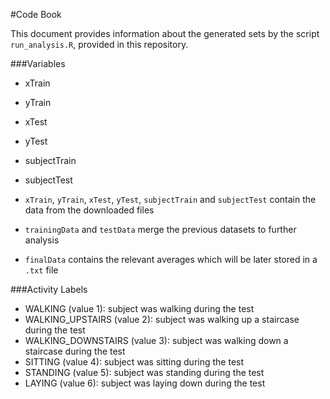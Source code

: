 #Code Book

This document provides information about the generated sets by the script `run_analysis.R`, provided in this repository.

###Variables
+ xTrain
+ yTrain
+ xTest
+ yTest
+ subjectTrain
+ subjectTest
 

+ `xTrain`, `yTrain`, `xTest`, `yTest`, `subjectTrain` and `subjectTest` contain the data from the downloaded files
+ `trainingData` and `testData` merge the previous datasets to further analysis
+ `finalData` contains the relevant averages which will be later stored in a `.txt` file


###Activity Labels

+ WALKING (value 1): subject was walking during the test
+ WALKING_UPSTAIRS (value 2): subject was walking up a staircase during the test
+ WALKING_DOWNSTAIRS (value 3): subject was walking down a staircase during the test
+ SITTING (value 4): subject was sitting during the test
+ STANDING (value 5): subject was standing during the test
+ LAYING (value 6): subject was laying down during the test
